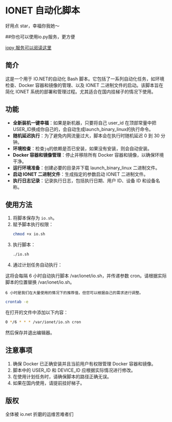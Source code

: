 # IONET 自动化脚本

好用点 star，幸福你我她～

##你也可以使用io.py服务，更方便

[iopy 服务可以阅读这里
](https://github.com/titafox/io.sh/blob/main/iopy.md)

## 简介

这是一个用于 IO.NET的自动化 Bash 脚本。它包括了一系列自动化任务，如环境检查、Docker 容器和镜像的管理、以及 IONET 二进制文件的启动。该脚本旨在简化 IONET 系统的部署和管理过程。尤其适合在国内挂梯子的情况下使用。

## 功能
- **全新装机一键幸福**：如果是新机器，只要将自己 user_id 在顶部常量中把USER_ID换成你自己的，会自动生成launch_binary_linux的执行命令。
- **随机延迟执行**：为了避免内网流量过大，脚本会在执行时随机延迟 0 到 30 分钟。
- **环境检查**：检查`jq`的依赖是否已安装，如果没有安装，则会自动安装。
- **Docker 容器和镜像管理**：停止并移除所有 Docker 容器和镜像，以确保环境干净。
- **运行环境准备**：创建必要的目录并下载 launch_binary_linux 二进制文件。
- **启动 IONET 二进制文件**：生成指定的参数启动 IONET 二进制文件。
- **执行日志记录**：记录执行日志，包括执行日期、用户 ID、设备 ID 和设备名称。


## 使用方法

1. 将脚本保存为 `io.sh`。
2. 赋予脚本执行权限：
   ```bash
   chmod +x io.sh
    ```
3. 执行脚本：
    ```bash
    ./io.sh
    ```
4. 通过计划任务自动执行：
   
这将会每隔 6 小时自动执行脚本 /var/ionet/io.sh，并传递参数 cron。请根据实际脚本的位置替换 /var/ionet/io.sh。

```6 小时是我们在大量使用的情况下的推荐值，但您可以根据自己的需求进行调整。```

```bash
crontab -e
```
在打开的文件中添加以下内容：
```bash
0 */6 * * * /var/ionet/io.sh cron
```
然后保存并退出编辑器。

## 注意事项
1. 确保 Docker 已正确安装并且当前用户有权限管理 Docker 容器和镜像。
2. 脚本中的 USER_ID 和 DEVICE_ID 应根据实际情况进行修改。
3. 在使用计划任务时，请确保脚本的路径正确无误。
4. 如果在国内使用，请提前挂好梯子。

## 版权
全体被 io.net 折磨的运维苦难者们


